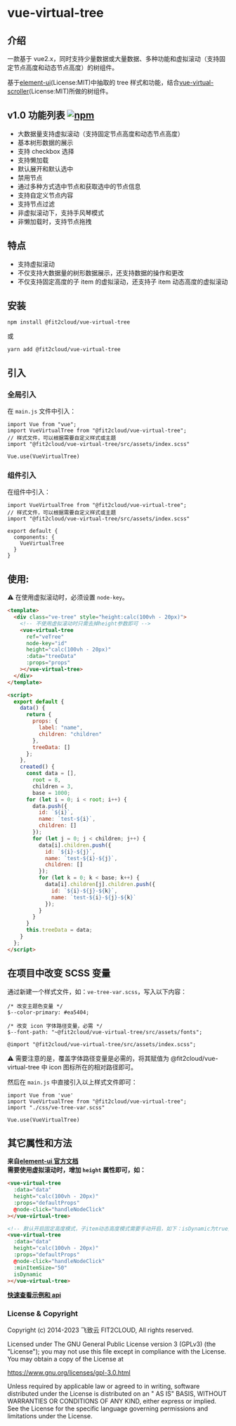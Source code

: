 # vue-virtual-tree

## 介绍

一款基于 vue2.x，同时支持少量数据或大量数据、多种功能和虚拟滚动（支持固定节点高度和动态节点高度）的树组件。

基于[element-ui](https://element.eleme.cn/#/zh-CN/component/tree)(License:MIT)中抽取的 tree 样式和功能，结合[vue-virtual-scroller](https://github.com/Akryum/vue-virtual-scroller)(License:MIT)所做的树组件。

## v1.0 功能列表 [![npm](https://img.shields.io/npm/v/@fit2cloud/vue-virtual-tree.svg)](https://www.npmjs.com/package/@fit2cloud/vue-virtual-tree)

- 大数据量支持虚拟滚动（支持固定节点高度和动态节点高度）
- 基本树形数据的展示
- 支持 checkbox 选择
- 支持懒加载
- 默认展开和默认选中
- 禁用节点
- 通过多种方式选中节点和获取选中的节点信息
- 支持自定义节点内容
- 支持节点过滤
- 非虚拟滚动下，支持手风琴模式
- 非懒加载时，支持节点拖拽

## 特点

- 支持虚拟滚动
- 不仅支持大数据量的树形数据展示，还支持数据的操作和更改
- 不仅支持固定高度的子 item 的虚拟滚动，还支持子 item 动态高度的虚拟滚动

## 安装

```
npm install @fit2cloud/vue-virtual-tree
```

或

```
yarn add @fit2cloud/vue-virtual-tree
```

## 引入

### 全局引入

在 `main.js` 文件中引入：

```JS
import Vue from "vue";
import VueVirtualTree from "@fit2cloud/vue-virtual-tree";
// 样式文件，可以根据需要自定义样式或主题
import "@fit2cloud/vue-virtual-tree/src/assets/index.scss"

Vue.use(VueVirtualTree)
```

### 组件引入

在组件中引入：

```JS
import VueVirtualTree from "@fit2cloud/vue-virtual-tree";
// 样式文件，可以根据需要自定义样式或主题
import "@fit2cloud/vue-virtual-tree/src/assets/index.scss"

export default {
  components: {
    VueVirtualTree
  }
}
```

## 使用:

:warning: 在使用虚拟滚动时，必须设置 `node-key`。

```html
<template>
  <div class="ve-tree" style="height:calc(100vh - 20px)">
    <!-- 不使用虚拟滚动时只需去掉height参数即可 -->
    <vue-virtual-tree
      ref="veTree"
      node-key="id"
      height="calc(100vh - 20px)"
      :data="treeData"
      :props="props"
    ></vue-virtual-tree>
  </div>
</template>

<script>
  export default {
    data() {
      return {
        props: {
          label: "name",
          children: "children"
        },
        treeData: []
      };
    },
    created() {
      const data = [],
        root = 8,
        children = 3,
        base = 1000;
      for (let i = 0; i < root; i++) {
        data.push({
          id: `${i}`,
          name: `test-${i}`,
          children: []
        });
        for (let j = 0; j < children; j++) {
          data[i].children.push({
            id: `${i}-${j}`,
            name: `test-${i}-${j}`,
            children: []
          });
          for (let k = 0; k < base; k++) {
            data[i].children[j].children.push({
              id: `${i}-${j}-${k}`,
              name: `test-${i}-${j}-${k}`
            });
          }
        }
      }
      this.treeData = data;
    }
  };
</script>
```

## 在项目中改变 SCSS 变量

通过新建一个样式文件，如：`ve-tree-var.scss`，写入以下内容：

```JS
/* 改变主题色变量 */
$--color-primary: #ea5404;

/* 改变 icon 字体路径变量，必需 */
$--font-path: "~@fit2cloud/vue-virtual-tree/src/assets/fonts";

@import "@fit2cloud/vue-virtual-tree/src/assets/index.scss";
```

:warning: 需要注意的是，覆盖字体路径变量是必需的，将其赋值为 @fit2cloud/vue-virtual-tree 中 icon 图标所在的相对路径即可。

然后在 `main.js` 中直接引入以上样式文件即可：

```JS
import Vue from 'vue'
import VueVirtualTree from "@fit2cloud/vue-virtual-tree";
import "./css/ve-tree-var.scss"

Vue.use(VueVirtualTree)
```

## 其它属性和方法

**来自[element-ui 官方文档](https://element.eleme.cn/#/zh-CN/component/tree)**<br />
**需要使用虚拟滚动时，增加 `height` 属性即可，如：**

```html
<vue-virtual-tree
  :data="data"
  height="calc(100vh - 20px)"
  :props="defaultProps"
  @node-click="handleNodeClick"
></vue-virtual-tree>

<!-- 默认开启固定高度模式，子item动态高度模式需要手动开启，如下：isDynamic为true开启，配合minItemSize设置第一次渲染时的子item最小高度 -->
<vue-virtual-tree
  :data="data"
  height="calc(100vh - 20px)"
  :props="defaultProps"
  @node-click="handleNodeClick"
  :minItemSize="50"
  isDynamic
></vue-virtual-tree>
```

**[快速查看示例和 api](./element-ui-tree.zh-CN.md)**

### License & Copyright

Copyright (c) 2014-2023 飞致云 FIT2CLOUD, All rights reserved.

Licensed under The GNU General Public License version 3 (GPLv3) (the "License"); you may not use this file except in
compliance with the License. You may obtain a copy of the License at

https://www.gnu.org/licenses/gpl-3.0.html

Unless required by applicable law or agreed to in writing, software distributed under the License is distributed on an "
AS IS" BASIS, WITHOUT WARRANTIES OR CONDITIONS OF ANY KIND, either express or implied. See the License for the specific
language governing permissions and limitations under the License.
